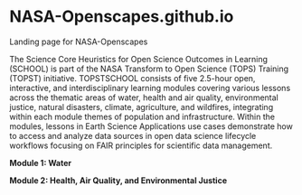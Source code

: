 # NASA-Openscapes.github.io

Landing page for NASA-Openscapes  

The Science Core Heuristics for Open Science Outcomes in Learning (SCHOOL) is part of the NASA Transform to Open Science (TOPS) Training (TOPST) initiative. TOPSTSCHOOL consists of five 2.5-hour open, interactive, and interdisciplinary learning modules covering various lessons across the thematic areas of water, health and air quality, environmental justice, natural disasters, climate, agriculture, and wildfires, integrating within each module themes of population and infrastructure. Within the modules, lessons in Earth Science Applications use cases demonstrate how to access and analyze data sources in open data science lifecycle workflows focusing on FAIR principles for scientific data management.

**Module 1: Water**

**Module 2: Health, Air Quality, and Environmental Justice**

